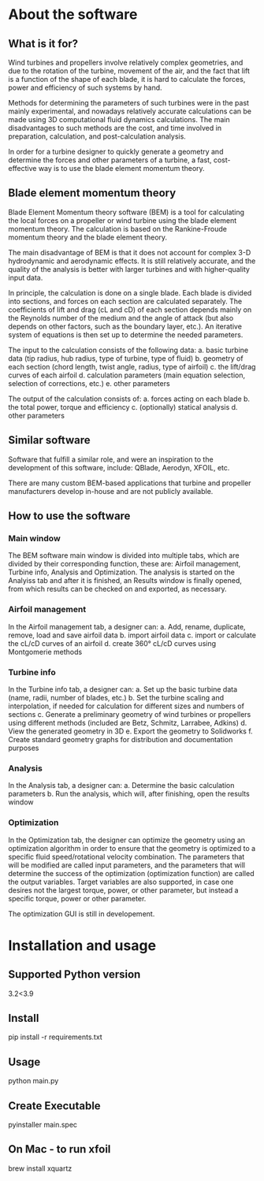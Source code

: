 # About the software

## What is it for?
Wind turbines and propellers involve relatively complex geometries, and due to the rotation of the turbine, movement of the air, and the fact that lift is a function of the shape of each blade, it is hard to calculate the forces, power and efficiency of such systems by hand.

Methods for determining the parameters of such turbines were in the past mainly experimental, and nowadays relatively accurate calculations can be made using 3D computational fluid dynamics calculations. The main disadvantages to such methods are the cost, and time involved in preparation, calculation, and post-calculation analysis.

In order for a turbine designer to quickly generate a geometry and determine the forces and other parameters of a turbine, a fast, cost-effective way is to use the blade element momentum theory.

## Blade element momentum theory

Blade Element Momentum theory software (BEM) is a tool for calculating the local forces on a propeller or wind turbine using the blade element momentum theory. The calculation is based on the Rankine-Froude momentum theory and the blade element theory.

The main disadvantage of BEM is that it does not account for complex 3-D hydrodynamic and aerodynamic effects. It is still relatively accurate, and the quality of the analysis is better with larger turbines and with higher-quality input data.

In principle, the calculation is done on a single blade. Each blade is divided into sections, and forces on each section are calculated separately. The coefficients of lift and drag (cL and cD) of each section depends mainly on the Reynolds number of the medium and the angle of attack (but also depends on other factors, such as the boundary layer, etc.). An iterative system of equations is then set up to determine the needed parameters.

The input to the calculation consists of the following data:
a. basic turbine data (tip radius, hub radius, type of turbine, type of fluid)
b. geometry of each section (chord length, twist angle, radius, type of airfoil)
c. the lift/drag curves of each airfoil
d. calculation parameters (main equation selection, selection of corrections, etc.)
e. other parameters

The output of the calculation consists of:
a. forces acting on each blade
b. the total power, torque and efficiency
c. (optionally) statical analysis
d. other parameters

## Similar software

Software that fulfill a similar role, and were an inspiration to the development of this software, include:
QBlade, Aerodyn, XFOIL, etc.

There are many custom BEM-based applications that turbine and propeller manufacturers develop in-house and are not publicly available.

## How to use the software

### Main window

The BEM software main window is divided into multiple tabs, which are divided by their corresponding function, these are: Airfoil management, Turbine info, Analysis and Optimization. The analysis is started on the Analyiss tab and after it is finished, an Results window is finally opened, from which results can be checked on and exported, as necessary.

### Airfoil management

In the Airfoil management tab, a designer can:
	a. Add, rename, duplicate, remove, load and save airfoil data
	b. import airfoil data
	c. import or calculate the cL/cD curves of an airfoil
	d. create 360° cL/cD curves using Montgomerie methods

### Turbine info

In the Turbine info tab, a designer can:
	a. Set up the basic turbine data (name, radii, number of blades, etc.)
	b. Set the turbine scaling and interpolation, if needed for calculation for different sizes and numbers of sections
	c. Generate a preliminary geometry of wind turbines or propellers using different methods (included are Betz, Schmitz, Larrabee, Adkins)
	d. View the generated geometry in 3D
	e. Export the geometry to Solidworks
	f. Create standard geometry graphs for distribution and documentation purposes

### Analysis

In the Analysis tab, a designer can:
	a. Determine the basic calculation parameters
	b. Run the analysis, which will, after finishing, open the results window

### Optimization

In the Optimization tab, the designer can optimize the geometry using an optimization algorithm in order to ensure that the geometry is optimized to a specific fluid speed/rotational velocity combination. The parameters that will be modified are called input parameters, and the parameters that will determine the success of the optimization (optimization function) are called the output variables. Target variables are also supported, in case one desires not the largest torque, power, or other parameter, but instead a specific torque, power or other parameter.

The optimization GUI is still in developement.

# Installation and usage

## Supported Python version
3.2<3.9

## Install
pip install -r requirements.txt

## Usage
python main.py

## Create Executable
pyinstaller main.spec

## On Mac - to run xfoil
brew install xquartz
